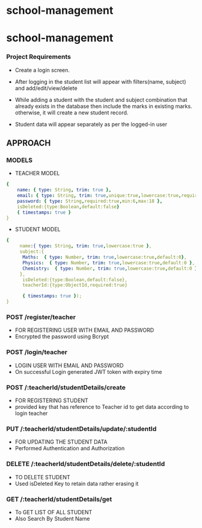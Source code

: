 # school-management
# school-management

### Project Requirements

- Create a login screen.

- After logging in the student list will appear with filters(name, subject) and
add/edit/view/delete

- While adding a student with the student and subject combination that
already exists in the database then include the marks in existing marks.
otherwise, it will create a new student record.

- Student data will appear separately as per the logged-in user


## APPROACH 

### MODELS

- TEACHER MODEL
```yaml
{ 
    name: { type: String, trim: true },
    email: { type: String, trim: true,unique:true,lowercase:true,required:true },
    password: { type: String,required:true,min:6,max:18 },
    isDeleted:{type:Boolean,default:false}
    { timestamps: true }
}
```

- STUDENT MODEL
```yaml
{ 
     name:{ type: String, trim: true,lowercase:true },
     subject:{
      Maths:  { type: Number, trim: true,lowercase:true,default:0},
      Physics:  { type: Number, trim: true,lowercase:true,default:0 },
      Chemistry:  { type: Number, trim: true,lowercase:true,default:0 }
     },
      isDeleted:{type:Boolean,default:false},
      teacherId:{type:ObjectId,required:true}

      { timestamps: true });
}
```

### POST /register/teacher 
- FOR REGISTERING USER WITH EMAIL AND PASSWORD 
- Encrypted the password using Bcrypt



### POST /login/teacher
- LOGIN USER WITH EMAIL AND PASSWORD
- On successful Login generated JWT  token with expiry time



### POST /:teacherId/studentDetails/create
- FOR REGISTERING STUDENT 
- provided key that has reference to Teacher id to get data according to login teacher 



### PUT /:teacherId/studentDetails/update/:studentId
- FOR UPDATING THE STUDENT DATA
-  Performed Authentication and Authorization


### DELETE /:teacherId/studentDetails/delete/:studentId
- TO DELETE STUDENT 
- Used isDeleted Key to retain data rather erasing it 



### GET /:teacherId/studentDetails/get
- To GET LIST OF ALL STUDENT 
- Also Search By Student Name


